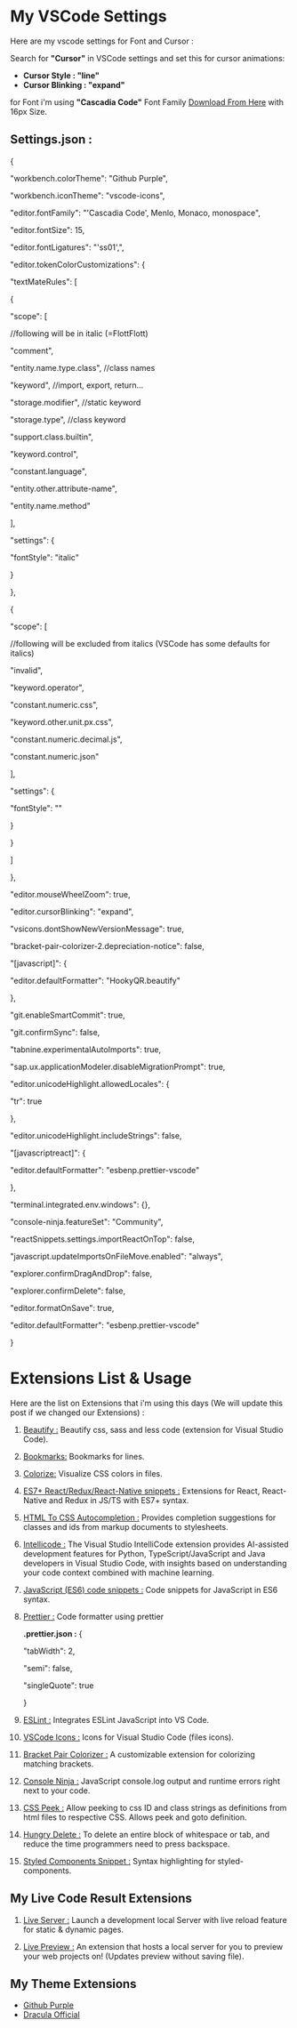 # My VSCode Settings

Here are my vscode settings for Font and Cursor :

Search for **"Cursor"** in VSCode settings and set this for cursor animations:

- **Cursor Style : "line"**
-  **Cursor Blinking : "expand"**

for Font i'm using **"Cascadia Code"** Font Family <a href="https://github.com/microsoft/cascadia-code" target="_blank">Download From Here</a> with 16px Size.

## Settings.json :
{

  

"workbench.colorTheme":  "Github Purple",

  

"workbench.iconTheme":  "vscode-icons",

  

"editor.fontFamily":  "'Cascadia Code', Menlo, Monaco, monospace",

  

"editor.fontSize":  15,

  

"editor.fontLigatures":  "'ss01',",

  

"editor.tokenColorCustomizations":  {

  

"textMateRules":  [

  

{

  

"scope":  [

  

//following will be in italic (=FlottFlott)

  

"comment",

  

"entity.name.type.class",  //class names

  

"keyword",  //import, export, return…

  

"storage.modifier",  //static keyword

  

"storage.type",  //class keyword

  

"support.class.builtin",

  

"keyword.control",

  

"constant.language",

  

"entity.other.attribute-name",

  

"entity.name.method"

  

],

  

"settings":  {

  

"fontStyle":  "italic"

  

}

  

},

  

{

  

"scope":  [

  

//following will be excluded from italics (VSCode has some defaults for italics)

  

"invalid",

  

"keyword.operator",

  

"constant.numeric.css",

  

"keyword.other.unit.px.css",

  

"constant.numeric.decimal.js",

  

"constant.numeric.json"

  

],

  

"settings":  {

  

"fontStyle":  ""

  

}

  

}

  

]

  

},

  

"editor.mouseWheelZoom":  true,

  

"editor.cursorBlinking":  "expand",

  

"vsicons.dontShowNewVersionMessage":  true,

  

"bracket-pair-colorizer-2.depreciation-notice":  false,

  

"[javascript]":  {

  

"editor.defaultFormatter":  "HookyQR.beautify"

  

},

  

"git.enableSmartCommit":  true,

  

"git.confirmSync":  false,

  

"tabnine.experimentalAutoImports":  true,

  

"sap.ux.applicationModeler.disableMigrationPrompt":  true,

"editor.unicodeHighlight.allowedLocales":  {

"tr":  true

},

"editor.unicodeHighlight.includeStrings":  false,

"[javascriptreact]":  {

"editor.defaultFormatter":  "esbenp.prettier-vscode"

},

"terminal.integrated.env.windows":  {},

"console-ninja.featureSet":  "Community",

"reactSnippets.settings.importReactOnTop":  false,

"javascript.updateImportsOnFileMove.enabled":  "always",

"explorer.confirmDragAndDrop":  false,

"explorer.confirmDelete":  false,

"editor.formatOnSave":  true,

"editor.defaultFormatter":  "esbenp.prettier-vscode"

  

}

# Extensions List & Usage

Here are the list on Extensions that i'm using this days (We will update this post if we changed our Extensions) :

1. <a href="https://marketplace.visualstudio.com/items?itemName=HookyQR.beautify" target="_blank">Beautify :</a> Beautify css, sass and less code (extension for Visual Studio Code).

2. <a href="https://marketplace.visualstudio.com/items?itemName=alefragnani.Bookmarks" target="_blank">Bookmarks:</a> Bookmarks for lines.

3. <a href="https://marketplace.visualstudio.com/items?itemName=kamikillerto.vscode-colorize" target="_blank">Colorize:</a> Visualize CSS colors in files.

4. <a href="https://marketplace.visualstudio.com/items?itemName=dsznajder.es7-react-js-snippets" target="_blank">ES7+ React/Redux/React-Native snippets :</a> Extensions for React, React-Native and Redux in JS/TS with ES7+ syntax.

5. <a href="https://marketplace.visualstudio.com/items?itemName=solnurkarim.html-to-css-autocompletion" target="_blank">HTML To CSS Autocompletion :</a> Provides completion suggestions for classes and ids from markup documents to stylesheets.

6. <a href="https://marketplace.visualstudio.com/items?itemName=VisualStudioExptTeam.vscodeintellicode" target="_blank">Intellicode :</a> The Visual Studio IntelliCode extension provides AI-assisted development features for Python, TypeScript/JavaScript and Java developers in Visual Studio Code, with insights based on understanding your code context combined with machine learning.

7. <a href="https://marketplace.visualstudio.com/items?itemName=xabikos.JavaScriptSnippets" target="_blank">JavaScript (ES6) code snippets :</a> Code snippets for JavaScript in ES6 syntax.

8. <a href="https://marketplace.visualstudio.com/items?itemName=esbenp.prettier-vscode" target="_blank">Prettier :</a> Code formatter using prettier

	**.prettier.json :** 
	{

	"tabWidth":  2,

	"semi":  false,

	"singleQuote":  true

	}


9. <a href="https://marketplace.visualstudio.com/items?itemName=dbaeumer.vscode-eslint" target="_blank">ESLint :</a> Integrates ESLint JavaScript into VS Code.

10. <a href="https://github.com/vscode-icons/vscode-icons" target="_blank">VSCode Icons :</a> Icons for Visual Studio Code (files icons).

11. <a href="https://marketplace.visualstudio.com/items?itemName=CoenraadS.bracket-pair-colorizer-2" target="_blank">Bracket Pair Colorizer :</a> A customizable extension for colorizing matching brackets.

12. <a href="https://marketplace.visualstudio.com/items?itemName=WallabyJs.console-ninja" target="_blank">Console Ninja :</a> JavaScript console.log output and runtime errors right next to your code.

13. <a href="https://marketplace.visualstudio.com/items?itemName=pranaygp.vscode-css-peek" target="_blank">CSS Peek :</a> Allow peeking to css ID and class strings as definitions from html files to respective CSS. Allows peek and goto definition.

14. <a href="https://marketplace.visualstudio.com/items?itemName=jasonlhy.hungry-delete" target="_blank">Hungry Delete :</a> To delete an entire block of whitespace or tab, and reduce the time programmers need to press backspace.

15. <a href="https://marketplace.visualstudio.com/items?itemName=styled-components.vscode-styled-components" target="_blank">Styled Components Snippet :</a> Syntax highlighting for styled-components.

## My Live Code Result Extensions

1. <a href="https://github.com/ritwickdey/vscode-live-server" target="_blank">Live Server :</a> Launch a development local Server with live reload feature for static & dynamic pages.

2. <a href="[https://github.com/microsoft/vscode-livepreview](https://github.com/microsoft/vscode-livepreview)" target="_blank">Live Preview :</a> An extension that hosts a local server for you to preview your web projects on! (Updates preview without saving file).

## My Theme Extensions

- <a href="https://marketplace.visualstudio.com/items?itemName=4a454646.github-purple" target="_blank">Github Purple</a>
- <a href="https://marketplace.visualstudio.com/items?itemName=dracula-theme.theme-dracula" target="_blank">Dracula Official</a>


